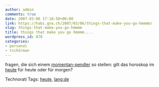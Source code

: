 ```yaml
---
author: admin
comments: true
date: 2007-03-06 17:18:50+00:00
link: https://habi.gna.ch/2007/03/06/things-that-make-you-go-hmmmm/
slug: things-that-make-you-go-hmmmm
title: things that make you go hmmmm....
wordpress_id: 878
categories:
- personal
- tschörman
---
```


fragen, die sich einem [momentan-pendler](http://www.biomechanics.ethz.ch/phalanx/) so stellen:
gilt das horoskop im [heute](http://heute-online.ch/) für heute oder für morgen?



Technorati Tags: [heute](http://www.technorati.com/tag/heute), [lang:de](http://www.technorati.com/tag/lang:de)
